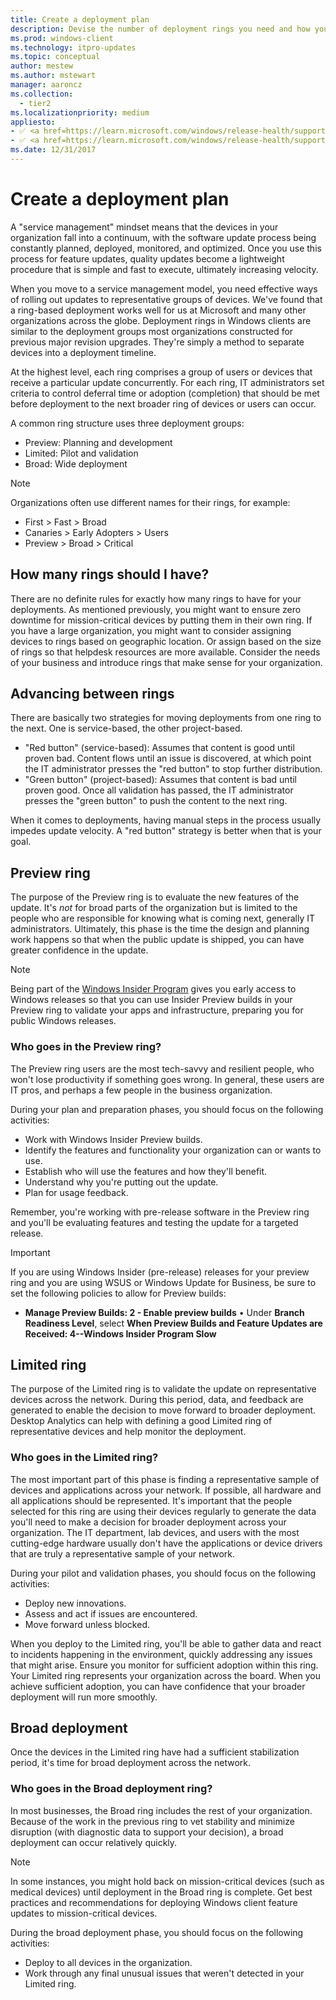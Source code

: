 ```yaml
---
title: Create a deployment plan
description: Devise the number of deployment rings you need and how you want to populate each of the deployment rings.
ms.prod: windows-client
ms.technology: itpro-updates
ms.topic: conceptual
author: mestew
ms.author: mstewart
manager: aaroncz
ms.collection:
  - tier2
ms.localizationpriority: medium
appliesto: 
- ✅ <a href=https://learn.microsoft.com/windows/release-health/supported-versions-windows-client target=_blank>Windows 11</a>
- ✅ <a href=https://learn.microsoft.com/windows/release-health/supported-versions-windows-client target=_blank>Windows 10</a>
ms.date: 12/31/2017
---
```


# Create a deployment plan

A "service management" mindset means that the devices in your organization fall into a continuum, with the software update process being constantly planned, deployed, monitored, and optimized. Once you use this process for feature updates, quality updates become a lightweight procedure that is simple and fast to execute, ultimately increasing velocity.

When you move to a service management model, you need effective ways of rolling out updates to representative groups of devices. We've found that a ring-based deployment works well for us at Microsoft and many other organizations across the globe. Deployment rings in Windows clients are similar to the deployment groups most organizations constructed for previous major revision upgrades. They're simply a method to separate devices into a deployment timeline.

At the highest level, each ring comprises a group of users or devices that receive a particular update concurrently. For each ring, IT administrators set criteria to control deferral time or adoption (completion) that should be met before deployment to the next broader ring of devices or users can occur.

A common ring structure uses three deployment groups:

- Preview: Planning and development
- Limited: Pilot and validation
- Broad: Wide deployment

> [!NOTE]
> Organizations often use different names for their rings, for example:
> - First > Fast > Broad
> - Canaries > Early Adopters > Users
> - Preview > Broad > Critical


## How many rings should I have?

There are no definite rules for exactly how many rings to have for your deployments. As mentioned previously, you might want to ensure zero downtime for mission-critical devices by putting them in their own ring. If you have a large organization, you might want to consider assigning devices to rings based on geographic location. Or assign based on the size of rings so that helpdesk resources are more available. Consider the needs of your business and introduce rings that make sense for your organization.

## Advancing between rings

There are basically two strategies for moving deployments from one ring to the next. One is service-based, the other project-based.

- "Red button" (service-based): Assumes that content is good until proven bad. Content flows until an issue is discovered, at which point the IT administrator presses the "red button" to stop further distribution.
- "Green button" (project-based): Assumes that content is bad until proven good. Once all validation has passed, the IT administrator presses the "green button" to push the content to the next ring.

When it comes to deployments, having manual steps in the process usually impedes update velocity. A "red button" strategy is better when that is your goal. 

## Preview ring

The purpose of the Preview ring is to evaluate the new features of the update. It's *not* for broad parts of the organization but is limited to the people who are responsible for knowing what is coming next, generally IT administrators. Ultimately, this phase is the time the design and planning work happens so that when the public update is shipped, you can have greater confidence in the update.

> [!NOTE]
> Being part of the [Windows Insider Program](https://insider.windows.com/for-business/) gives you early access to Windows releases so that you can use Insider Preview builds in your Preview ring to validate your apps and infrastructure, preparing you for public Windows releases. 


### Who goes in the Preview ring?

The Preview ring users are the most tech-savvy and resilient people, who won't lose productivity if something goes wrong. In general, these users are IT pros, and perhaps a few people in the business organization.

During your plan and preparation phases, you should focus on the following activities:

- Work with Windows Insider Preview builds.
- Identify the features and functionality your organization can or wants to use.
- Establish who will use the features and how they'll benefit.
- Understand why you're putting out the update.
- Plan for usage feedback.

Remember, you're working with pre-release software in the Preview ring and you'll be evaluating features and testing the update for a targeted release.

> [!IMPORTANT]
> If you are using Windows Insider (pre-release) releases for your preview ring and you are using WSUS or Windows Update for Business, be sure to set the following policies to allow for Preview builds:
> - **Manage Preview Builds: 2 - Enable preview builds**
> • Under **Branch Readiness Level**, select **When Preview Builds and Feature Updates are Received: 4--Windows Insider Program Slow**

## Limited ring

The purpose of the Limited ring is to validate the update on representative devices across the network. During this period, data, and feedback are generated to enable the decision to move forward to broader deployment. Desktop
Analytics can help with defining a good Limited ring of representative devices and help monitor the deployment.

### Who goes in the Limited ring?

The most important part of this phase is finding a representative sample of devices and applications across your network. If possible, all hardware and all applications should be represented. It's important that the people selected for this ring are using their devices regularly to generate the data you'll need to make a decision for broader deployment across your organization. The IT department, lab devices, and users with the most cutting-edge hardware usually don't have the applications or device drivers that are truly a representative sample of your network.


During your pilot and validation phases, you should focus on the following activities:

- Deploy new innovations.
- Assess and act if issues are encountered.
- Move forward unless blocked.

When you deploy to the Limited ring, you'll be able to gather data and react to incidents happening in the environment, quickly addressing any issues that might arise. Ensure you monitor for sufficient adoption within this ring. Your Limited ring represents your organization across the board. When you achieve sufficient adoption, you can have confidence that your broader deployment will run more smoothly.

## Broad deployment

Once the devices in the Limited ring have had a sufficient stabilization period, it's time for broad deployment across the network.

### Who goes in the Broad deployment ring?

In most businesses, the Broad ring includes the rest of your organization. Because of the work in the previous ring to vet stability and minimize disruption (with diagnostic data to support your decision), a broad deployment can occur relatively quickly.

> [!NOTE]
> In some instances, you might hold back on mission-critical devices (such as medical devices) until deployment in the Broad ring is complete. Get best practices and recommendations for deploying Windows client feature updates to mission-critical devices.

During the broad deployment phase, you should focus on the following activities:

- Deploy to all devices in the organization.
- Work through any final unusual issues that weren't detected in your Limited ring.
